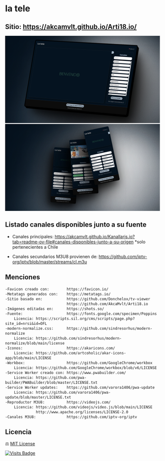 # la tele

## Sitio: https://akcamvlt.github.io/Arti18.io/

[![](https://raw.githubusercontent.com/Alplox/la-tele/master/assets/img/Previews/shots_la_tele_v0-10.jpg)](https://akcamvlt.github.io/Arti18.io/)
[![](https://raw.githubusercontent.com/Alplox/la-tele/master/assets/img/Previews/shots_la_tele_movil_v0-10.jpg)](https://akcamvlt.github.io/Arti18.io/)

## Listado canales disponibles junto a su fuente
- Canales principales: https://akcamvlt.github.io/Kanallarjs.io?tab=readme-ov-file#canales-disponibles-junto-a-su-origen *solo pertenecientes a Chile

- Canales secundarios M3U8 provienen de: https://github.com/iptv-org/iptv/blob/master/streams/cl.m3u

## Menciones
```
-Favicon creado con:        https://favicon.io/
-Metatags generados con:    https://metatags.io/
-Sitio basado en:           https://github.com/Donchelox/tv-viewer
                            https://github.com/AkcaMvlt/Arti18.io
-Imágenes editadas en:      https://shots.so/
-Fuente:                    https://fonts.google.com/specimen/Poppins
    Licencia: https://scripts.sil.org/cms/scripts/page.php?site_id=nrsi&id=OFL
-modern-normalize.css:      https://github.com/sindresorhus/modern-normalize
    Licencia: https://github.com/sindresorhus/modern-normalize/blob/main/license
-Iconos:                    https://akaricons.com/
    Licencia: https://github.com/artcoholic/akar-icons-app/blob/main/LICENSE
-Workbox:                   https://github.com/GoogleChrome/workbox
    Licencia: https://github.com/GoogleChrome/workbox/blob/v6/LICENSE
-Service Worker creado con: https://www.pwabuilder.com/
    Licencia: https://github.com/pwa-builder/PWABuilder/blob/master/LICENSE.txt
-Service Worker updates:    https://github.com/varora1406/pwa-update
    Licencia: https://github.com/varora1406/pwa-update/blob/master/LICENSE.txt
-Reproductor M3U8:          https://videojs.com/      
    Licencia: https://github.com/videojs/video.js/blob/main/LICENSE          
              http://www.apache.org/licenses/LICENSE-2.0
-Canales M3U8:              https://github.com/iptv-org/iptv
```

## Licencia
⚖️ [MIT License](https://github.com/AkcaMvlt/Arti18.io/blob/main/LICENSE)

[![Visits Badge](https://badges.strrl.dev/visits/Alplox/la-tele)](https://badges.strrl.dev)